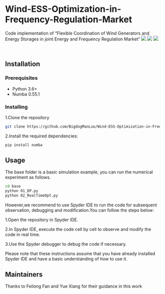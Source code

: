 # Wind-ESS-Optimization-in-Frequency-Regulation-Market
Code implementation of “Flexible Coordination of Wind Generators and Energy Storages in joint Energy and Frequency Regulation Market“
![](https://img.shields.io/badge/python-3.9.13-brightgreen)  ![](https://img.shields.io/badge/numba-0.55.1-blue)  ![](https://img.shields.io/badge/license-MIT-orange)

<br>

## Installation
### Prerequisites
- Python 3.6+
- Numba 0.55.1
### Installing

1.Clone the repository

```sh
git clone https://github.com/BigdogManLuo/Wind-ESS-Optimization-in-Frequency-Regulation-Market.git
```
2.Install the required dependencies:
```sh
pip install numba
```

## Usage


The base folder is a basic simulation example, you can run the numerical experiment as follows.
```sh
cd base
python 01_DP.py
python 02_RealTimeOpt.py
```

However,we recommend to use Spyder IDE to run the code for subsequent observation, debugging and modification.You can follow the steps below:


1.Open the repository in Spyder IDE.

2.In Spyder IDE, execute the code cell by cell to observe and modify the code in real time.

3.Use the Spyder debugger to debug the code if necessary.

Please note that these instructions assume that you have already installed Spyder IDE and have a basic understanding of how to use it.


## Maintainers

Thanks to Feilong Fan and Yue Xiang for their guidance in this work







